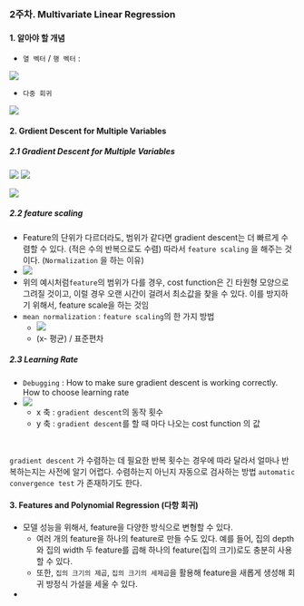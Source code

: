 



### 2주차. Multivariate Linear Regression



#### 1. 알아야 할 개념

- `열 벡터` / `행 벡터` :

![](C:\Users\user\AppData\Roaming\Typora\typora-user-images\image-20200107183643804.png)

- `다중 회귀` 

![](C:\Users\user\AppData\Roaming\Typora\typora-user-images\image-20200107183620197.png)



#### 2. Grdient Descent for Multiple Variables

##### 2.1 Gradient Descent for Multiple Variables

![](C:\Users\user\AppData\Roaming\Typora\typora-user-images\image-20200108082218249.png) ![](C:\Users\user\AppData\Roaming\Typora\typora-user-images\image-20200108082309013.png)



![](C:\Users\user\AppData\Roaming\Typora\typora-user-images\image-20200108082238726.png)



##### 2.2 feature scaling

- Feature의 단위가 다르더라도, 범위가 같다면 gradient descent는 더 빠르게 수렴할 수 있다. (적은 수의 반복으로도 수렴) 따라서 `feature scaling` 을 해주는 것이다. (`Normalization` 을 하는 이유)
- ![](C:\Users\user\AppData\Roaming\Typora\typora-user-images\image-20200108083329053.png)
- 위의 예시처럼`feature`의 범위가 다를 경우, cost function은 긴 타원형 모양으로 그려질 것이고, 이럴 경우 오랜 시간이 걸려서 최소값을 찾을 수 있다. 이를 방지하기 위해서, feature scale을 하는 것임
- `mean normalization` : `feature scaling`의 한 가지 방법
  - ![](C:\Users\user\AppData\Roaming\Typora\typora-user-images\image-20200108084127770.png)
  - (x- 평균) / 표준편차



##### 2.3 Learning Rate

- `Debugging` : How to make sure gradient descent is working correctly. How to choose learning rate 
- ![](C:\Users\user\AppData\Roaming\Typora\typora-user-images\image-20200108084644497.png)
  - x 축 : `gradient descent`의 동작 횟수
  - y 축 : `gradient descent`를 할 때 마다 나오는 cost function 의 값

<br>

`gradient descent` 가 수렴하는 데 필요한 반복 횟수는 경우에 따라 달라서 얼마나 반복하는지는 사전에 알기 어렵다. 수렴하는지 아닌지 자동으로 검사하는 방법 `automatic convergence test` 가 존재하기도 한다. 





#### 3. Features and Polynomial Regression (다항 회귀)

- 모델 성능을 위해서, feature을 다양한 방식으로 변형할 수 있다.
  - 여러 개의 feature을 하나의 feature로 만들 수도 있다. 예를 들어, 집의 depth와 집의 width 두 feature를 곱해 하나의 feature(집의 크기)로도 충분히 사용할 수 있다.
  - 또한, `집의 크기의 제곱`, `집의 크기의 세제곱`을 활용해 feature을 새롭게 생성해 회귀 방정식 가설을 세울 수 있다.
- 